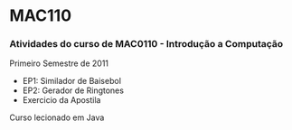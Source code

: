 # MAC110

### Atividades do curso de MAC0110 - Introdução a Computação
Primeiro Semestre de 2011

- EP1: Similador de Baisebol
- EP2: Gerador de Ringtones
- Exercicio da Apostila

Curso lecionado em Java

